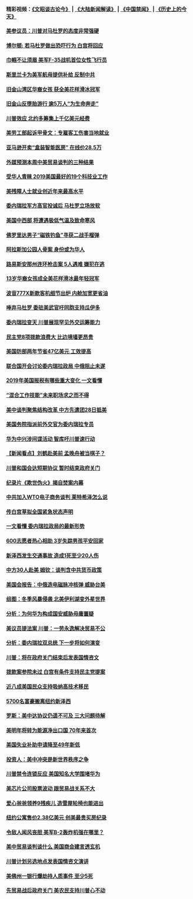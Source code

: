 #### 精彩视频：[《文昭谈古论今》](https://github.com/gfw-breaker/wenzhao/blob/master/README.md?t=01281830) | [《大陆新闻解读》](https://github.com/gfw-breaker/ntdtv-comedy/blob/master/README.md?t=01281830) | [《中国禁闻》](https://github.com/gfw-breaker/ntdtv-news/blob/master/README.md?t=01281830) | [《历史上的今天》](https://github.com/gfw-breaker/today-in-history/blob/master/README.md?t=01281830) 

#### [美参议员：川普对马杜罗的态度非常强硬](../pages/nsc412/n11008349.md?t=01281830) 

#### [博尔顿: 若马杜罗做出恐吓行为 白宫将回应](../pages/nsc412/n11008204.md?t=01281830) 

#### [巾帼不让须眉 美军F-35战机首位女性飞行员](../pages/nsc412/n11007778.md?t=01281830) 

#### [斯里兰卡为美军航母提供补给 反制中共](../pages/nsc412/n11007567.md?t=01281830) 

#### [旧金山湾区华裔女孩 获全美花样滑冰冠军](../pages/nsc412/n11007307.md?t=01281830) 

#### [旧金山反堕胎游行 逾5万人“为生命奔走”](../pages/nsc412/n11007277.md?t=01281830) 

#### [川普效应 北约多筹集上千亿美元经费](../pages/nsc412/n11006307.md?t=01281830) 

#### [美劳工部起诉甲骨文：专雇客工伤害当地就业](../pages/nsc412/n11006396.md?t=01281830) 

#### [亚马逊开卖“盒装智能医房” 在线价28.5万](../pages/nsc412/n11006269.md?t=01281830) 

#### [外媒预测本周中美贸易谈判的三种结果](../pages/nsc412/n11006293.md?t=01281830) 

#### [受华人青睐 2019美国最好的19个科技业工作](../pages/nsc412/n10997843.md?t=01281830) 

#### [美残障人士就业创近年来最高水平](../pages/nsc412/n11006141.md?t=01281830) 

#### [委内瑞拉军方高官投诚后 马杜罗立场放软](../pages/nsc412/n11006068.md?t=01281830) 

#### [美国中西部 将遭遇极低气温及致命寒风](../pages/nsc412/n11006119.md?t=01281830) 

#### [佛罗里达男子“磁铁钓鱼”寻获二战手榴弹](../pages/nsc412/n11006024.md?t=01281830) 

#### [阿拉斯加公园人骨案 身份或为华人](../pages/nsc412/n11005907.md?t=01281830) 

#### [路易斯安那州连环枪击案 5人遇难 嫌犯在逃](../pages/nsc412/n11005912.md?t=01281830) 

#### [13岁华裔女孩成全美花样滑冰最年轻冠军](../pages/nsc412/n11004513.md?t=01281830) 

#### [波音777X新款客机细节出炉 内舱加宽更省油](../pages/nsc412/n11005089.md?t=01281830) 

#### [唾弃马杜罗 委驻美武官吁同胞支持瓜伊多](../pages/nsc412/n11004923.md?t=01281830) 

#### [委内瑞拉变天 川普展现罕见外交运筹能力](../pages/nsc412/n11004848.md?t=01281830) 

#### [民主党8项拨款浪费大 比边境墙更昂贵](../pages/nsc412/n11004806.md?t=01281830) 

#### [美国防部两年节省47亿美元 工效提高](../pages/nsc412/n11004731.md?t=01281830) 

#### [联合国开会讨论委内瑞拉政局 中俄阻止未遂](../pages/nsc412/n11004660.md?t=01281830) 

#### [2019年美国报税有哪些重大变化 一文看懂](../pages/nsc412/n11004533.md?t=01281830) 

#### [“混合工作技能”未来职场求之而不得](../pages/nsc412/n11002310.md?t=01281830) 

#### [美中谈判聚焦结构改革 中方先遣团28日抵美](../pages/nsc412/n11003280.md?t=01281830) 

#### [美国务院指派前外交官为委内瑞拉专员](../pages/nsc412/n11002915.md?t=01281830) 

#### [华为中兴涉间谍活动 智库吁川普速行动](../pages/nsc412/n11002224.md?t=01281830) 

#### [【新闻看点】刘鹤赴美前 孟晚舟被当棋子？](../pages/nsc412/n11002303.md?t=01281830) 

#### [川普和国会达短期协议 暂时结束政府关门](../pages/nsc412/n11002604.md?t=01281830) 

#### [纪录片《欺世伪火》揭自焚案内幕](../pages/nsc412/n11002664.md?t=01281830) 

#### [中共加入WTO电子商务谈判 莱特希泽怎么说](../pages/nsc412/n11002384.md?t=01281830) 

#### [传白宫草拟全国紧急状态声明](../pages/nsc412/n11002553.md?t=01281830) 

#### [一文看懂 委内瑞拉政局的最新形势](../pages/nsc412/n11002529.md?t=01281830) 

#### [600志愿者热心相助 3岁失踪男孩平安回家](../pages/nsc412/n11001829.md?t=01281830) 

#### [新泽西发生交通事故 造成1死至少20人伤](../pages/nsc412/n11001578.md?t=01281830) 

#### [中方30人赴美 姆钦：谈判含中共货币政策](../pages/nsc412/n11000480.md?t=01281830) 

#### [美国会报告：中俄造电磁脉冲核弹 威胁台美](../pages/nsc412/n11001011.md?t=01281830) 

#### [组图：冬季风暴侵袭 北美伊利湖变外星世界](../pages/nsc412/n11000660.md?t=01281830) 

#### [分析：为何华为构成国安威胁毋庸置疑](../pages/nsc412/n10999862.md?t=01281830) 

#### [美议员提法案 川普：一劳永逸解决贸易不公](../pages/nsc412/n11000269.md?t=01281830) 

#### [分析：委内瑞拉双总统 下一步将如何演变](../pages/nsc412/n10999629.md?t=01281830) 

#### [川普：将在政府关门结束后发表国情咨文](../pages/nsc412/n11000030.md?t=01281830) 

#### [拨款案参院未过 白宫有条件支持民主党提案](../pages/nsc412/n10999946.md?t=01281830) 

#### [近八成美国民众支持吸纳高技术移民](../pages/nsc412/n10999709.md?t=01281830) 

#### [5700名富豪搬离纽约新泽西](../pages/nsc412/n10999915.md?t=01281830) 

#### [罗斯：美中达协议仍遥不可及 三大问题待解](../pages/nsc412/n10999637.md?t=01281830) 

#### [美明年将转为能源净出口国 70年来首次](../pages/nsc412/n10999710.md?t=01281830) 

#### [美国失业补助申请降至49年新低](../pages/nsc412/n10999698.md?t=01281830) 

#### [投资人：美中冲突是新世界秩序之争](../pages/nsc412/n10999607.md?t=01281830) 

#### [川普禁令连锁反应 美国知名大学围堵华为](../pages/nsc412/n10999500.md?t=01281830) 

#### [美芯片公司股票波动 跟贸易战关系不大](../pages/nsc412/n10999476.md?t=01281830) 

#### [爱心爸爸领养9残疾儿 造雪屋轮椅也能进出](../pages/nsc412/n10999179.md?t=01281830) 

#### [纽约公寓售价2.38亿美元 创美最贵买房纪录](../pages/nsc412/n10998973.md?t=01281830) 

#### [令敌人闻风丧胆 美军B-2轰炸机强在哪里？](../pages/nsc412/n10998237.md?t=01281830) 

#### [美中贸易谈判谈什么 美国商会建言透玄机](../pages/nsc412/n10997587.md?t=01281830) 

#### [川普计划另选地点发表国情咨文演讲](../pages/nsc412/n10997316.md?t=01281830) 

#### [美佛州一银行爆劫持人质事件 至少5死](../pages/nsc412/n10997282.md?t=01281830) 

#### [先贸易战后政府关门 美农民支持川普心不动](../pages/nsc412/n10997328.md?t=01281830) 

